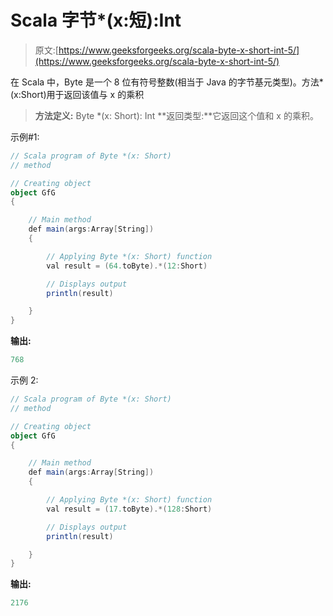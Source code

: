 # Scala 字节*(x:短):Int

> 原文:[https://www.geeksforgeeks.org/scala-byte-x-short-int-5/](https://www.geeksforgeeks.org/scala-byte-x-short-int-5/)

在 Scala 中，Byte 是一个 8 位有符号整数(相当于 Java 的字节基元类型)。方法*(x:Short)用于返回该值与 x 的乘积

> **方法定义:** Byte *(x: Short): Int
> **返回类型:**它返回这个值和 x 的乘积。

示例#1:

```scala
// Scala program of Byte *(x: Short)
// method 

// Creating object 
object GfG 
{ 

    // Main method 
    def main(args:Array[String]) 
    { 

        // Applying Byte *(x: Short) function 
        val result = (64.toByte).*(12:Short) 

        // Displays output 
        println(result) 

    } 
} 
```

**输出:**

```scala
768
```

示例 2:

```scala
// Scala program of Byte *(x: Short)
// method 

// Creating object 
object GfG 
{ 

    // Main method 
    def main(args:Array[String]) 
    { 

        // Applying Byte *(x: Short) function 
        val result = (17.toByte).*(128:Short) 

        // Displays output 
        println(result) 

    } 
} 
```

**输出:**

```scala
2176
```